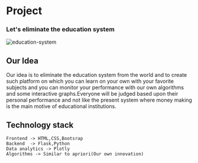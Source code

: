 # Project
### Let's eliminate the education system

![education-system](https://user-images.githubusercontent.com/17814101/36624347-fc74a6de-1933-11e8-8468-86b9ea2efbef.png)

## Our Idea
Our idea is to eliminate the education system from the world and to create such platform on which you can learn on your own with your favorite subjects and you can monitor your performance with our own algorithms and some interactive graphs.Everyone will be judged based upon their personal performance and not like the present system where money making is the main motive of educational institutions.

## Technology stack
	Frontend -> HTML,CSS,Bootsrap
	Backend  -> Flask,Python
	Data analytics -> Plotly
	Algorithms -> Similar to apriori(Our own innovation)

